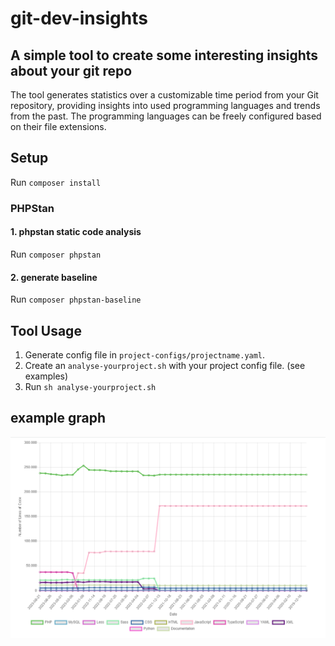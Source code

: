 # git-dev-insights

## A simple tool to create some interesting insights about your git repo
The tool generates statistics over a customizable time period from your Git repository, providing insights into used programming languages and trends from the past.
The programming languages can be freely configured based on their file extensions.

## Setup
Run `composer install`

### PHPStan

#### 1. phpstan static code analysis
Run `composer phpstan`

#### 2. generate baseline
Run `composer phpstan-baseline`

## Tool Usage

1. Generate config file in `project-configs/projectname.yaml`.
2. Create an `analyse-yourproject.sh` with your project config file. (see examples)
3. Run `sh analyse-yourproject.sh` 

## example graph
![Graph Example](https://raw.githubusercontent.com/standan-hulk/git-dev-insights/master/files/graph-example.png)